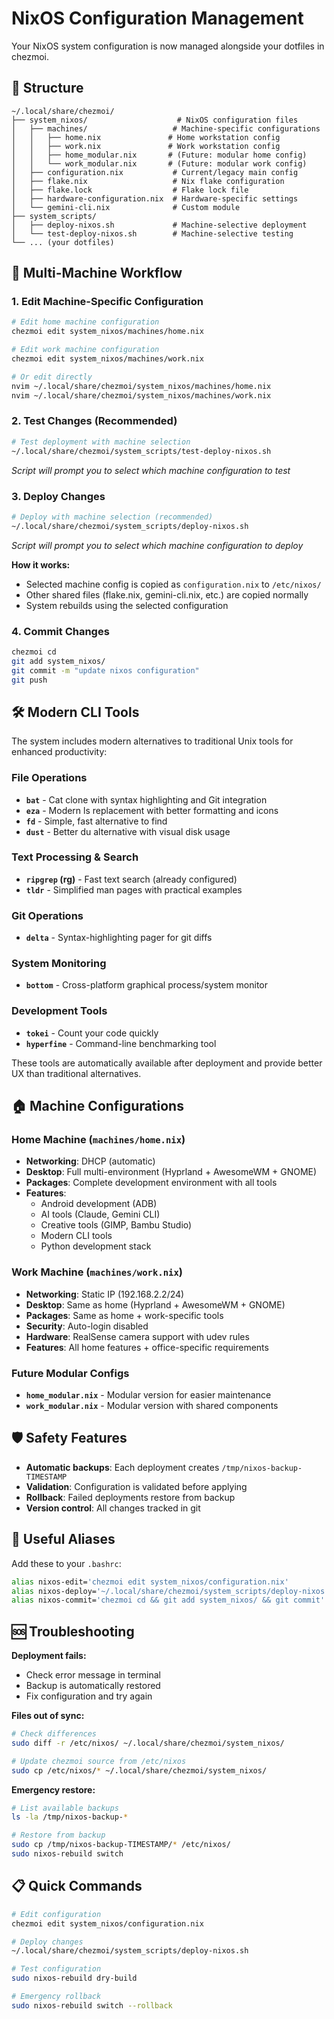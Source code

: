 # NixOS Configuration Management

Your NixOS system configuration is now managed alongside your dotfiles in chezmoi.

## 📁 Structure

```
~/.local/share/chezmoi/
├── system_nixos/                    # NixOS configuration files
│   ├── machines/                   # Machine-specific configurations
│   │   ├── home.nix               # Home workstation config
│   │   ├── work.nix               # Work workstation config  
│   │   ├── home_modular.nix       # (Future: modular home config)
│   │   └── work_modular.nix       # (Future: modular work config)
│   ├── configuration.nix           # Current/legacy main config
│   ├── flake.nix                   # Nix flake configuration
│   ├── flake.lock                  # Flake lock file
│   ├── hardware-configuration.nix  # Hardware-specific settings
│   └── gemini-cli.nix              # Custom module
├── system_scripts/
│   ├── deploy-nixos.sh             # Machine-selective deployment
│   └── test-deploy-nixos.sh        # Machine-selective testing
└── ... (your dotfiles)
```

## 🚀 Multi-Machine Workflow

### 1. Edit Machine-Specific Configuration
```bash
# Edit home machine configuration
chezmoi edit system_nixos/machines/home.nix

# Edit work machine configuration  
chezmoi edit system_nixos/machines/work.nix

# Or edit directly
nvim ~/.local/share/chezmoi/system_nixos/machines/home.nix
nvim ~/.local/share/chezmoi/system_nixos/machines/work.nix
```

### 2. Test Changes (Recommended)
```bash
# Test deployment with machine selection
~/.local/share/chezmoi/system_scripts/test-deploy-nixos.sh
```
*Script will prompt you to select which machine configuration to test*

### 3. Deploy Changes
```bash
# Deploy with machine selection (recommended)
~/.local/share/chezmoi/system_scripts/deploy-nixos.sh
```
*Script will prompt you to select which machine configuration to deploy*

**How it works:**
- Selected machine config is copied as `configuration.nix` to `/etc/nixos/`
- Other shared files (flake.nix, gemini-cli.nix, etc.) are copied normally
- System rebuilds using the selected configuration

### 4. Commit Changes
```bash
chezmoi cd
git add system_nixos/
git commit -m "update nixos configuration"
git push
```

## 🛠️ Modern CLI Tools

The system includes modern alternatives to traditional Unix tools for enhanced productivity:

### File Operations
- **`bat`** - Cat clone with syntax highlighting and Git integration
- **`eza`** - Modern ls replacement with better formatting and icons  
- **`fd`** - Simple, fast alternative to find
- **`dust`** - Better du alternative with visual disk usage

### Text Processing & Search
- **`ripgrep` (rg)** - Fast text search (already configured)
- **`tldr`** - Simplified man pages with practical examples

### Git Operations
- **`delta`** - Syntax-highlighting pager for git diffs

### System Monitoring  
- **`bottom`** - Cross-platform graphical process/system monitor

### Development Tools
- **`tokei`** - Count your code quickly
- **`hyperfine`** - Command-line benchmarking tool

These tools are automatically available after deployment and provide better UX than traditional alternatives.

## 🏠 Machine Configurations

### Home Machine (`machines/home.nix`)
- **Networking**: DHCP (automatic)
- **Desktop**: Full multi-environment (Hyprland + AwesomeWM + GNOME)
- **Packages**: Complete development environment with all tools
- **Features**: 
  - Android development (ADB)
  - AI tools (Claude, Gemini CLI)
  - Creative tools (GIMP, Bambu Studio)
  - Modern CLI tools
  - Python development stack

### Work Machine (`machines/work.nix`)  
- **Networking**: Static IP (192.168.2.2/24) 
- **Desktop**: Same as home (Hyprland + AwesomeWM + GNOME)
- **Packages**: Same as home + work-specific tools
- **Security**: Auto-login disabled
- **Hardware**: RealSense camera support with udev rules
- **Features**: All home features + office-specific requirements

### Future Modular Configs
- **`home_modular.nix`** - Modular version for easier maintenance
- **`work_modular.nix`** - Modular version with shared components

## 🛡️ Safety Features

- **Automatic backups**: Each deployment creates `/tmp/nixos-backup-TIMESTAMP`
- **Validation**: Configuration is validated before applying
- **Rollback**: Failed deployments restore from backup
- **Version control**: All changes tracked in git

## 🔧 Useful Aliases

Add these to your `.bashrc`:
```bash
alias nixos-edit='chezmoi edit system_nixos/configuration.nix'
alias nixos-deploy='~/.local/share/chezmoi/system_scripts/deploy-nixos.sh'
alias nixos-commit='chezmoi cd && git add system_nixos/ && git commit'
```

## 🆘 Troubleshooting

**Deployment fails:**
- Check error message in terminal
- Backup is automatically restored
- Fix configuration and try again

**Files out of sync:**
```bash
# Check differences
sudo diff -r /etc/nixos/ ~/.local/share/chezmoi/system_nixos/

# Update chezmoi source from /etc/nixos
sudo cp /etc/nixos/* ~/.local/share/chezmoi/system_nixos/
```

**Emergency restore:**
```bash
# List available backups
ls -la /tmp/nixos-backup-*

# Restore from backup
sudo cp /tmp/nixos-backup-TIMESTAMP/* /etc/nixos/
sudo nixos-rebuild switch
```

## 📋 Quick Commands

```bash
# Edit configuration
chezmoi edit system_nixos/configuration.nix

# Deploy changes  
~/.local/share/chezmoi/system_scripts/deploy-nixos.sh

# Test configuration
sudo nixos-rebuild dry-build

# Emergency rollback
sudo nixos-rebuild switch --rollback
```